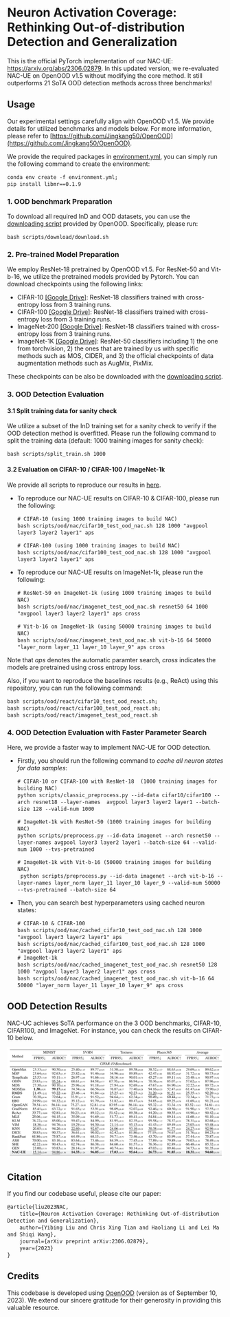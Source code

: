 # Neuron Activation Coverage: Rethinking Out-of-distribution Detection and Generalization

[//]: # (**[Warning] The method suffers from the overfitting issue. We will re-evaluate our NAC-UE on the OpenOOD v1.5 and update the code and arxiv ASAP.**)

This is the official PyTorch implementation of our NAC-UE: https://arxiv.org/abs/2306.02879. 
In this updated version, we re-evaluated NAC-UE on OpenOOD v1.5 without modifying the core method. It still outperforms 21 SoTA OOD detection methods across three benchmarks!



## Usage
Our experimental settings carefully align with OpenOOD v1.5. We provide details for utilized benchmarks and models below. For more information, please refer to [https://github.com/Jingkang50/OpenOOD](https://github.com/Jingkang50/OpenOOD).

We provide the required packages in [environment.yml](https://github.com/BierOne/ood_coverage/tree/master/environment.yml), you can simply run the following command to create the environment:
```
conda env create -f environment.yml;
pip install libmr==0.1.9
```

 
### 1. OOD benchmark Preparation

To download all required InD and OOD datasets, you can use the [downloading script](https://github.com/BierOne/ood_coverage/tree/master/scripts/download) provided by OpenOOD. Specifically, please run:
```
bash scripts/download/download.sh 
```


### 2. Pre-trained Model Preparation

We employ ResNet-18 pretrained by OpenOOD v1.5. For ResNet-50 and Vit-b-16, we utilize the pretrained models provided by Pytorch. You can download checkpoints using the following links:

- CIFAR-10 [[Google Drive]](https://drive.google.com/file/d/1byGeYxM_PlLjT72wZsMQvP6popJeWBgt/view?usp=drive_link): ResNet-18 classifiers trained with cross-entropy loss from 3 training runs.
- CIFAR-100 [[Google Drive]](https://drive.google.com/file/d/1s-1oNrRtmA0pGefxXJOUVRYpaoAML0C-/view?usp=drive_link): ResNet-18 classifiers trained with cross-entropy loss from 3 training runs.
- ImageNet-200 [[Google Drive]](https://drive.google.com/file/d/1ddVmwc8zmzSjdLUO84EuV4Gz1c7vhIAs/view?usp=drive_link): ResNet-18 classifiers trained with cross-entropy loss from 3 training runs.
- ImageNet-1K [[Google Drive]](https://drive.google.com/file/d/15PdDMNRfnJ7f2oxW6lI-Ge4QJJH3Z0Fy/view?usp=drive_link): ResNet-50 classifiers including 1) the one from torchvision, 2) the ones that are trained by us with specific methods such as MOS, CIDER, and 3) the official checkpoints of data augmentation methods such as AugMix, PixMix.

These checkpoints can be also be downloaded with the [downloading script](https://github.com/BierOne/ood_coverage/tree/master/scripts/download).



### 3. OOD Detection Evaluation

#### 3.1 Split training data for sanity check
We utilize a subset of the InD training set for a sanity check to verify if the OOD detection method is overfitted. Please run the following command to split the training data (default: 1000 training images for sanity check):
```
bash scripts/split_train.sh 1000
```

#### 3.2 Evaluation on CIFAR-10 / CIFAR-100 / ImageNet-1k
We provide all scripts to reproduce our results in [here](https://github.com/BierOne/ood_coverage/tree/master/scripts/ood/nac).

- To reproduce our NAC-UE results on CIFAR-10 & CIFAR-100, please run the following:
    ```
    # CIFAR-10 (using 1000 training images to build NAC)
    bash scripts/ood/nac/cifar10_test_ood_nac.sh 128 1000 "avgpool layer3 layer2 layer1" aps
    ```
    ```
    # CIFAR-100 (using 1000 training images to build NAC)
    bash scripts/ood/nac/cifar100_test_ood_nac.sh 128 1000 "avgpool layer3 layer2 layer1" aps
    ```


- To reproduce our NAC-UE results on ImageNet-1k, please run the following:
    ```
    # ResNet-50 on ImageNet-1k (using 1000 training images to build NAC)
    bash scripts/ood/nac/imagenet_test_ood_nac.sh resnet50 64 1000 "avgpool layer3 layer2 layer1" aps cross
    ```
    ```
    # Vit-b-16 on ImageNet-1k (using 50000 training images to build NAC)
    bash scripts/ood/nac/imagenet_test_ood_nac.sh vit-b-16 64 50000 "layer_norm layer_11 layer_10 layer_9" aps cross
    ```

Note that _aps_ denotes the automatic paramter search, _cross_ indicates the models are pretrained using cross entropy loss.

Also, if you want to reproduce the baselines results (e.g., ReAct) using this repository, you can run the following command:

```
bash scripts/ood/react/cifar10_test_ood_react.sh;
bash scripts/ood/react/cifar100_test_ood_react.sh;
bash scripts/ood/react/imagenet_test_ood_react.sh
```


### 4. OOD Detection Evaluation with Faster Parameter Search

Here, we provide a faster way to implement NAC-UE for OOD detection.

- Firstly, you should run the following command to _cache all neuron states for data samples_:
    ```
    # CIFAR-10 or CIFAR-100 with ResNet-18  (1000 training images for building NAC)
    python scripts/classic_preprocess.py --id-data cifar10/cifar100 --arch resnet18 --layer-names  avgpool layer3 layer2 layer1 --batch-size 128 --valid-num 1000
    ```
    ```
    # ImageNet-1k with ResNet-50 (1000 training images for building NAC)
    python scripts/preprocess.py --id-data imagenet --arch resnet50 --layer-names avgpool layer3 layer2 layer1 --batch-size 64 --valid-num 1000 --tvs-pretrained
    ```
    ```
    # ImageNet-1k with Vit-b-16 (50000 training images for building NAC)
     python scripts/preprocess.py --id-data imagenet --arch vit-b-16 --layer-names layer_norm layer_11 layer_10 layer_9 --valid-num 50000 --tvs-pretrained --batch-size 64
    ```

- Then, you can search best hyperparameters using cached neuron states:
    ``` 
    # CIFAR-10 & CIFAR-100
  bash scripts/ood/nac/cached_cifar10_test_ood_nac.sh 128 1000 "avgpool layer3 layer2 layer1" aps
  bash scripts/ood/nac/cached_cifar100_test_ood_nac.sh 128 1000 "avgpool layer3 layer2 layer1" aps
    # ImageNet-1k
  bash scripts/ood/nac/cached_imagenet_test_ood_nac.sh resnet50 128 1000 "avgpool layer3 layer2 layer1" aps cross
  bash scripts/ood/nac/cached_imagenet_test_ood_nac.sh vit-b-16 64 50000 "layer_norm layer_11 layer_10 layer_9" aps cross
    ```



## OOD Detection Results

NAC-UC achieves SoTA performance on the 3 OOD benchmarks, CIFAR-10, CIFAR100, and ImageNet. For instance, you can check the results on CIFAR-10 below.


![results](figures/cifar10.png)


## Citation

If you find our codebase useful, please cite our paper:
```
@article{liu2023NAC,
    title={Neuron Activation Coverage: Rethinking Out-of-distribution Detection and Generalization}, 
    author={Yibing Liu and Chris Xing Tian and Haoliang Li and Lei Ma and Shiqi Wang},
    journal={arXiv preprint arXiv:2306.02879},
    year={2023}
}
```

## Credits
This codebase is developed using [OpenOOD](https://github.com/Jingkang50/OpenOOD/tree/main) (version as of September 10, 2023). We extend our sincere gratitude for their generosity in providing this valuable resource.

